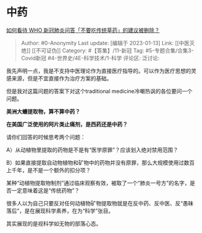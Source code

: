 # 中药
[如何看待 WHO 新冠肺炎问答「不要吃传统草药」的建议被删除？](https://www.zhihu.com/question/377637733/answer/1064446049)

> Author: #0-Anonymity
> Last update: [编辑于 2023-01-13]
> Link: [[中医灭绝]] [[不可证伪]]
> Category: #【答集】/11-新冠
> Tag: #5-专题合集/合集3-Covid新冠 #4-世界史/4E-科学技术/1-科学
> 评论区:
> 泛讨论:

我先声明一点，我是不支持中医理论作为直接医疗指导的。可以作为医疗思想的灵感来源，但是不宜直接作为治疗方案的基础。

但是我对这篇问题的答案下对这个traditional medicine冷嘲热讽的各位要问一个问题。

**美洲大蠊提取物，算不算中药？**

**在美国广泛使用的阿片类止痛剂，是西药还是中药？**


请你们回答的时候思考两个问题：

A）从动植物里提取的药物是不是有“医学原罪”？应该划入绝对禁用范围？

B）如果直接提取自动物植物和矿物中的药物并没有原罪，那么大规模使用过数百上千年，是不是一个额外的扣分项？

某种“动植物提取物制剂”通过临床观察有效，被取了一个“肺炎一号方”的名字，是否一定意味着这是“传统药物”？

很多人以为自己只要反对任何动植物矿物提取物就是在反中药、反中医、反“愚昧落后”，是在展现科学素养，在为“科学”张目。

其实展现的是视科学如无物的部落心态。
